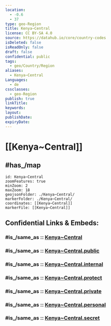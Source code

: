 ```yaml
---
location:
  - -0.6
  - 37
type: geo-Region
title: Kenya~Central
license: CC BY-SA 4.0
source: https://datahub.io/core/country-codes
isDeleted: false
isReadOnly: false
draft: false
confidential: public
tags:
  - geo/Country/Region
aliases:
  - Kenya~Central
Languages:
  - de
cssclasses:
  - geo-Region
publish: true
linkTitle:
keywords:
layout:
publishDate:
expiryDate:
---
```


# [[Kenya~Central]]


## #has_/map 

```leaflet
id: Kenya~Central
zoomFeatures: true 
minZoom: 2 
maxZoom: 18
geojsonFolder: ./Kenya~Central/
markerFolder: ./Kenya~Central/
coordinates: [[Kenya~Central]] 
markerFile: [[Kenya~Central]] 
```


## Confidential Links & Embeds: 

### #is_/same_as :: [Kenya~Central](/_Standards/Earth/Continent/Africa/Africa~East/Kenya/Provinces~Kenya/Kenya~Central.md) 

### #is_/same_as :: [Kenya~Central.public](/_public/Earth/Continent/Africa/Africa~East/Kenya/Provinces~Kenya/Kenya~Central.public.md) 

### #is_/same_as :: [Kenya~Central.internal](/_internal/Earth/Continent/Africa/Africa~East/Kenya/Provinces~Kenya/Kenya~Central.internal.md) 

### #is_/same_as :: [Kenya~Central.protect](/_protect/Earth/Continent/Africa/Africa~East/Kenya/Provinces~Kenya/Kenya~Central.protect.md) 

### #is_/same_as :: [Kenya~Central.private](/_private/Earth/Continent/Africa/Africa~East/Kenya/Provinces~Kenya/Kenya~Central.private.md) 

### #is_/same_as :: [Kenya~Central.personal](/_personal/Earth/Continent/Africa/Africa~East/Kenya/Provinces~Kenya/Kenya~Central.personal.md) 

### #is_/same_as :: [Kenya~Central.secret](/_secret/Earth/Continent/Africa/Africa~East/Kenya/Provinces~Kenya/Kenya~Central.secret.md)

